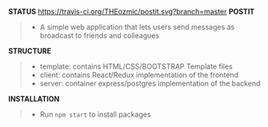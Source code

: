 **STATUS**
https://travis-ci.org/THEozmic/postit.svg?branch=master
**POSTIT**
> - A simple web application that lets users send messages as broadcast to friends and colleagues

**STRUCTURE**
> - template: contains HTML/CSS/BOOTSTRAP Template files
> - client: contains React/Redux implementation of the frontend
> - server: container express/postgres implementation of the backend

**INSTALLATION**
> - Run `npm start` to install packages